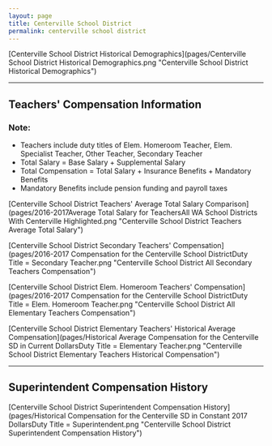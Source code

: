 ```yaml
---
layout: page
title: Centerville School District
permalink: centerville school district
---
```



[Centerville School District Historical Demographics](pages/Centerville School District Historical Demographics.png "Centerville School District Historical Demographics")

___

## Teachers' Compensation Information
### Note:
- Teachers include duty titles of Elem. Homeroom Teacher, Elem. Specialist Teacher, Other Teacher, Secondary Teacher
- Total Salary = Base Salary + Supplemental Salary
- Total Compensation = Total Salary + Insurance Benefits + Mandatory Benefits
- Mandatory Benefits include pension funding and payroll taxes

[Centerville School District Teachers' Average Total Salary Comparison](pages/2016-2017Average Total Salary for TeachersAll WA School Districts With Centerville Highlighted.png "Centerville School District Teachers Average Total Salary")

[Centerville School District Secondary Teachers' Compensation](pages/2016-2017 Compensation for the Centerville School DistrictDuty Title = Secondary Teacher.png "Centerville School District All Secondary Teachers Compensation")

[Centerville School District Elem. Homeroom Teachers' Compensation](pages/2016-2017 Compensation for the Centerville School DistrictDuty Title = Elem. Homeroom Teacher.png "Centerville School District All Elementary Teachers Compensation")

[Centerville School District Elementary Teachers' Historical Average Compensation](pages/Historical Average Compensation for the Centerville SD in Current DollarsDuty Title = Elementary Teacher.png "Centerville School District Elementary Teachers Historical Compensation")


___

## Superintendent Compensation History

[Centerville School District Superintendent Compensation History](pages/Historical Compensation for the Centerville SD in Constant 2017 DollarsDuty Title = Superintendent.png "Centerville School District Superintendent Compensation History")

